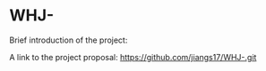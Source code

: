 # WHJ-

Brief introduction of the project:

A link to the project proposal: https://github.com/jiangs17/WHJ-.git
